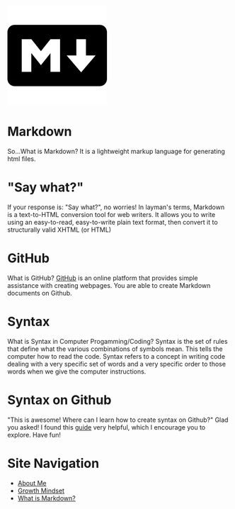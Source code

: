 ![Markdown Icon](/Markdown.png)
# Markdown
So...What is Markdown? It is a lightweight markup language for generating html files. 

# "Say what?"  
If your response is: "Say what?", no worries! In layman's terms, Markdown is a text-to-HTML conversion tool for web writers. It allows you to write using an easy-to-read, easy-to-write plain text format, then convert it to structurally valid XHTML (or HTML)

# GitHub 
What is GitHub? [GitHub](https://github.com/) is an online platform that provides simple assistance with creating webpages. You are able to create Markdown documents on Github. 

# Syntax
What is Syntax in Computer Progamming/Coding? Syntax is the set of rules that define what the various combinations of symbols mean. This tells the computer how to read the code. Syntax refers to a concept in writing code dealing with a very specific set of words and a very specific order to those words when we give the computer instructions. 

# Syntax on Github
"This is awesome! Where can I learn how to create syntax on Github?" Glad you asked! I found this [guide](https://docs.github.com/en/github/writing-on-github/getting-started-with-writing-and-formatting-on-github/basic-writing-and-formatting-syntax) very helpful, which I encourage you to explore. Have fun!

# Site Navigation
 - [About Me](/README.md)
 - [Growth Mindset](/Growth_Mindset.md)
 - [What is Markdown?](/Learning_Markdown.md)
